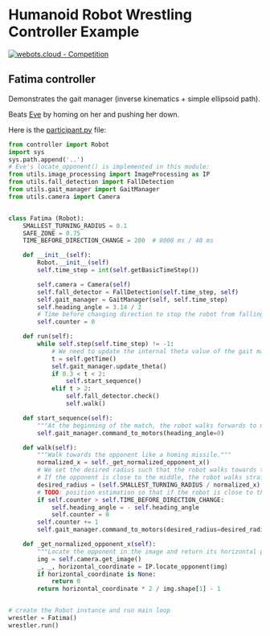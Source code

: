 # Humanoid Robot Wrestling Controller Example

[![webots.cloud - Competition](https://img.shields.io/badge/webots.cloud-Competition-007ACC)][1]

## Fatima controller

Demonstrates the gait manager (inverse kinematics + simple ellipsoid path).

Beats [Eve](https://github.com/cyberbotics/wrestling-charlie) by homing on her and pushing her down.

Here is the [participant.py](./controllers/participant/participant.py) file:

``` Python
from controller import Robot
import sys
sys.path.append('..')
# Eve's locate_opponent() is implemented in this module:
from utils.image_processing import ImageProcessing as IP
from utils.fall_detection import FallDetection
from utils.gait_manager import GaitManager
from utils.camera import Camera


class Fatima (Robot):
    SMALLEST_TURNING_RADIUS = 0.1
    SAFE_ZONE = 0.75
    TIME_BEFORE_DIRECTION_CHANGE = 200  # 8000 ms / 40 ms

    def __init__(self):
        Robot.__init__(self)
        self.time_step = int(self.getBasicTimeStep())

        self.camera = Camera(self)
        self.fall_detector = FallDetection(self.time_step, self)
        self.gait_manager = GaitManager(self, self.time_step)
        self.heading_angle = 3.14 / 2
        # Time before changing direction to stop the robot from falling off the ring
        self.counter = 0

    def run(self):
        while self.step(self.time_step) != -1:
            # We need to update the internal theta value of the gait manager at every step:
            t = self.getTime()
            self.gait_manager.update_theta()
            if 0.3 < t < 2:
                self.start_sequence()
            elif t > 2:
                self.fall_detector.check()
                self.walk()

    def start_sequence(self):
        """At the beginning of the match, the robot walks forwards to move away from the edges."""
        self.gait_manager.command_to_motors(heading_angle=0)

    def walk(self):
        """Walk towards the opponent like a homing missile."""
        normalized_x = self._get_normalized_opponent_x()
        # We set the desired radius such that the robot walks towards the opponent.
        # If the opponent is close to the middle, the robot walks straight.
        desired_radius = (self.SMALLEST_TURNING_RADIUS / normalized_x) if abs(normalized_x) > 1e-3 else None
        # TODO: position estimation so that if the robot is close to the edge, it switches dodging direction
        if self.counter > self.TIME_BEFORE_DIRECTION_CHANGE:
            self.heading_angle = - self.heading_angle
            self.counter = 0
        self.counter += 1
        self.gait_manager.command_to_motors(desired_radius=desired_radius, heading_angle=self.heading_angle)

    def _get_normalized_opponent_x(self):
        """Locate the opponent in the image and return its horizontal position in the range [-1, 1]."""
        img = self.camera.get_image()
        _, _, horizontal_coordinate = IP.locate_opponent(img)
        if horizontal_coordinate is None:
            return 0
        return horizontal_coordinate * 2 / img.shape[1] - 1


# create the Robot instance and run main loop
wrestler = Fatima()
wrestler.run()
```

<!-- [Grace](https://github.com/cyberbotics/wrestling-grace) is a more advanced robot controller able to win against Fatima. -->

[1]: https://webots.cloud/run?version=R2022b&url=https%3A%2F%2Fgithub.com%2Fcyberbotics%2Fwrestling%2Fblob%2Fmain%2Fworlds%2Fwrestling.wbt&type=competition "Leaderboard"
